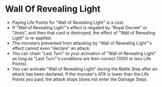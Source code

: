 # Wall Of Revealing Light

*   Paying Life Points for "Wall of Revealing Light" is a cost.
*   If "Wall of Revealing Light"'s effect is negated by "Royal Decree" or "Jinzo", and then that card is destroyed, the effect of "Wall of Revealing Light" is re-applied.
*   The monsters prevented from attacking by "Wall of Revealing Light"'s effect cannot even "declare" an attack.
*   You can chain "Last Turn" to your activation of "Wall of Revealing Light" as long as "Last Turn"'s conditions are then correct (1000 or less Life Points).
*   You can activate "Wall of Revealing Light" during the Battle Step after an attack has been declared. If the monster's ATK is lower than the Life Points you paid, the attack stops (does not enter the Damage Step).
